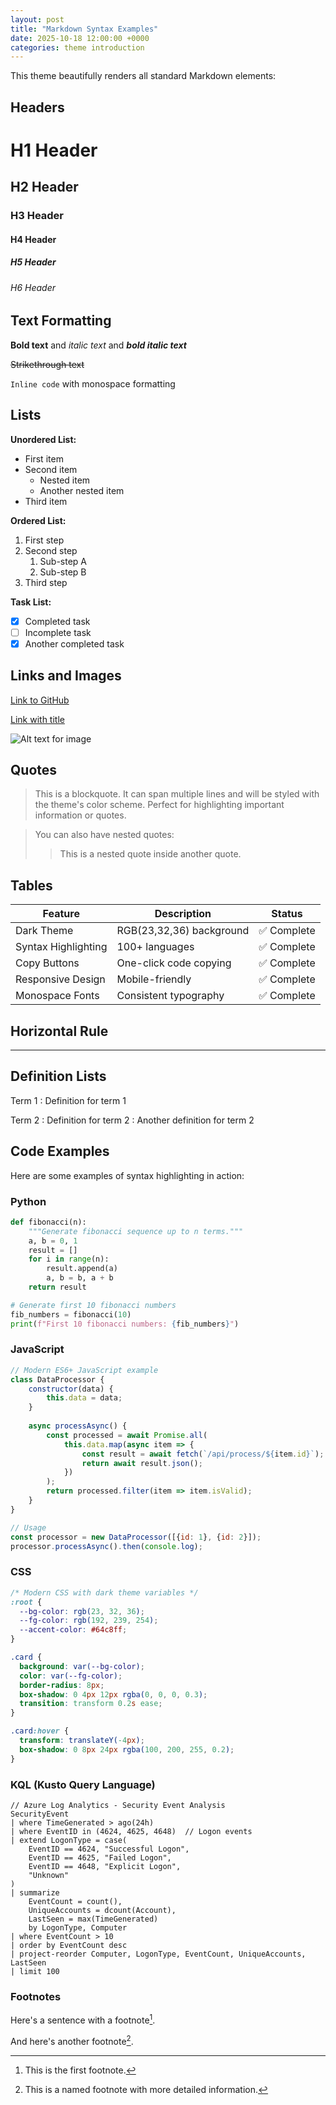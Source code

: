 ```yaml
---
layout: post
title: "Markdown Syntax Examples"
date: 2025-10-18 12:00:00 +0000
categories: theme introduction
---
```


This theme beautifully renders all standard Markdown elements:

## Headers

# H1 Header
## H2 Header  
### H3 Header
#### H4 Header
##### H5 Header
###### H6 Header

## Text Formatting

**Bold text** and *italic text* and ***bold italic text***

~~Strikethrough text~~

`Inline code` with monospace formatting

## Lists

**Unordered List:**
- First item
- Second item
  - Nested item
  - Another nested item
- Third item

**Ordered List:**
1. First step
2. Second step
   1. Sub-step A
   2. Sub-step B
3. Third step

**Task List:**
- [x] Completed task
- [ ] Incomplete task
- [x] Another completed task

## Links and Images

[Link to GitHub](https://github.com/biggiebk/theme_mymadlab)

[Link with title](https://jekyllrb.com "Jekyll Documentation")

![Alt text for image](https://via.placeholder.com/400x200/172024/c0efff?text=MyMadLab+Theme)

## Quotes

> This is a blockquote. It can span multiple lines and will be styled 
> with the theme's color scheme. Perfect for highlighting important 
> information or quotes.

> You can also have nested quotes:
> > This is a nested quote inside another quote.

## Tables

| Feature | Description | Status |
|---------|-------------|--------|
| Dark Theme | RGB(23,32,36) background | ✅ Complete |
| Syntax Highlighting | 100+ languages | ✅ Complete |
| Copy Buttons | One-click code copying | ✅ Complete |
| Responsive Design | Mobile-friendly | ✅ Complete |
| Monospace Fonts | Consistent typography | ✅ Complete |

## Horizontal Rule

---

## Definition Lists

Term 1
: Definition for term 1

Term 2
: Definition for term 2
: Another definition for term 2

## Code Examples

Here are some examples of syntax highlighting in action:

### Python
```python
def fibonacci(n):
    """Generate fibonacci sequence up to n terms."""
    a, b = 0, 1
    result = []
    for i in range(n):
        result.append(a)
        a, b = b, a + b
    return result

# Generate first 10 fibonacci numbers
fib_numbers = fibonacci(10)
print(f"First 10 fibonacci numbers: {fib_numbers}")
```

### JavaScript
```javascript
// Modern ES6+ JavaScript example
class DataProcessor {
    constructor(data) {
        this.data = data;
    }
    
    async processAsync() {
        const processed = await Promise.all(
            this.data.map(async item => {
                const result = await fetch(`/api/process/${item.id}`);
                return await result.json();
            })
        );
        return processed.filter(item => item.isValid);
    }
}

// Usage
const processor = new DataProcessor([{id: 1}, {id: 2}]);
processor.processAsync().then(console.log);
```

### CSS
```css
/* Modern CSS with dark theme variables */
:root {
  --bg-color: rgb(23, 32, 36);
  --fg-color: rgb(192, 239, 254);
  --accent-color: #64c8ff;
}

.card {
  background: var(--bg-color);
  color: var(--fg-color);
  border-radius: 8px;
  box-shadow: 0 4px 12px rgba(0, 0, 0, 0.3);
  transition: transform 0.2s ease;
}

.card:hover {
  transform: translateY(-4px);
  box-shadow: 0 8px 24px rgba(100, 200, 255, 0.2);
}
```

### KQL (Kusto Query Language)
```kql
// Azure Log Analytics - Security Event Analysis
SecurityEvent
| where TimeGenerated > ago(24h)
| where EventID in (4624, 4625, 4648)  // Logon events
| extend LogonType = case(
    EventID == 4624, "Successful Logon",
    EventID == 4625, "Failed Logon", 
    EventID == 4648, "Explicit Logon",
    "Unknown"
)
| summarize 
    EventCount = count(),
    UniqueAccounts = dcount(Account),
    LastSeen = max(TimeGenerated)
    by LogonType, Computer
| where EventCount > 10
| order by EventCount desc
| project-reorder Computer, LogonType, EventCount, UniqueAccounts, LastSeen
| limit 100
```

### Footnotes

Here's a sentence with a footnote[^1].

And here's another footnote[^note].

[^1]: This is the first footnote.
[^note]: This is a named footnote with more detailed information.